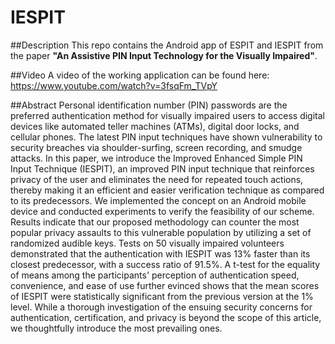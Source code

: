 # IESPIT

##Description
This repo contains the Android app of ESPIT and IESPIT from the paper **"An Assistive PIN Input Technology for the Visually Impaired"**.

##Video
A video of the working application can be found here: https://www.youtube.com/watch?v=3fsqFm_TVpY

##Abstract
Personal identification number (PIN) passwords are the preferred authentication method for visually impaired users to access digital devices like automated teller machines (ATMs), digital door locks, and cellular phones. 
The latest PIN input techniques have shown vulnerability to security breaches via shoulder-surfing, screen recording, and smudge attacks.
In this paper, we introduce the Improved Enhanced Simple PIN Input Technique (IESPIT), an improved PIN input technique that reinforces privacy of the user and eliminates the need for repeated touch actions, thereby making it an efficient and easier verification technique as compared to its predecessors.
We implemented the concept on an Android mobile device and conducted experiments to verify the feasibility of our scheme.
Results indicate that our proposed methodology can counter the most popular privacy assaults to this vulnerable population by utilizing a set of randomized audible keys.
Tests on 50 visually impaired volunteers demonstrated that the authentication with IESPIT was 13\% faster than its closest predecessor, with a success ratio of 91.5\%. 
A t-test for the equality of means among the participants' perception of authentication speed, convenience, and ease of use further evinced shows that the mean scores of IESPIT were statistically significant from the previous version at the 1\% level.
While a thorough investigation of the ensuing security concerns for authentication, certification, and privacy is beyond the scope of this article, we thoughtfully introduce the most prevailing ones.
